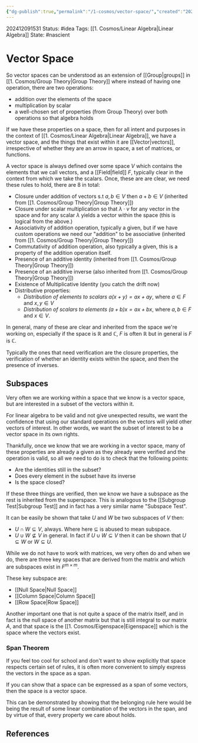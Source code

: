 ```yaml
---
{"dg-publish":true,"permalink":"/1-cosmos/vector-space/","created":"2024-12-09T15:31:49.120-05:00","updated":"2024-12-10T12:18:39.192-05:00"}
---
```


202412091531
Status: #idea
Tags: [[1. Cosmos/Linear Algebra\|Linear Algebra]]
State: #nascient
# Vector Space

So vector spaces can be understood as an extension of [[Group\|groups]] in [[1. Cosmos/Group Theory\|Group Theory]] where instead of having one operation, there are two operations:
- addition over the elements of the space
- multiplication by scalar
- a well-chosen set of properties (from Group Theory) over both operations so that algebra holds

If we have these properties on a space, then for all intent and purposes in the context of [[1. Cosmos/Linear Algebra\|Linear Algebra]], we have a vector space, and the things that exist within it are [[Vector\|vectors]], irrespective of whether they are an arrow in space, a set of matrices, or functions.

A vector space is always defined over some space $V$ which contains the elements that we call vectors, and a [[Field\|field]] $F$, typically clear in the context from which we take the scalars.
Once, these are are clear, we need these rules to hold, there are 8 in total:
- Closure under addition of vectors s.t $a,b \in V$ then $a+b\in V$  (inherited from [[1. Cosmos/Group Theory\|Group Theory]])
- Closure under scalar multiplication so that $\lambda \cdot v$ for any vector in the space and for any scalar $\lambda$ yields a vector within the space (this is logical from the above.)
- Associativity of addition operation, typically a given, but if we have custom operations we need our "addition" to be associative (inherited from [[1. Cosmos/Group Theory\|Group Theory]])
- Commutativity of addition operation, also typically a given, this is a property of the addition operation itself.
- Presence of an additive identity (inherited from [[1. Cosmos/Group Theory\|Group Theory]])
- Presence of an additive inverse (also inherited from [[1. Cosmos/Group Theory\|Group Theory]])
- Existence of Multiplicative Identity (you catch the drift now)
- Distributive properties:
	- *Distribution of elements to scalars $a(x+y)=ax+ay$*, where $a\in F$ and $x,y \in V$
	- *Distribution of scalars to elements $(a+b)x = ax+bx$*, where $a,b \in F$ and $x\in V$.

In general, many of these are clear and inherited from the space we're working on, especially if the space is $\mathbb{R}$ and $\mathbb{C}$, $F$ is often $\mathbb{R}$ but in general is $F$ is $\mathbb{C}$.

Typically the ones that need verification are the closure properties, the verification of whether an identity exists within the space, and then the presence of inverses.

## Subspaces
Very often we are working within a space that we know is a vector space, but are interested in a subset of the vectors within it.

For linear algebra to be valid and not give unexpected results, we want the confidence that using our standard operations on the vectors will yield other vectors of interest. In other words, we want the subset of interest to be a vector space in its own rights.

Thankfully, once we know that we are working in a vector space, many of these properties are already a given as they already were verified and the operation is valid, so all we need to do is to check that the following points:
- Are the identities still in the subset?
- Does every element in the subset have its inverse
- Is the space closed?

If these three things are verified, then we know we have a subspace as the rest is inherited from the superspace. This is analogous to the [[Subgroup Test\|Subgroup Test]] and in fact has a very similar name "Subspace Test".

It can be easily be shown that take $U$ and $W$ be two subspaces of $V$ then:
- $U \cap W \subseteq V$, always. Where here $\subseteq$ is abused to mean subspace.
- $U\cup W\nsubseteq V$  in general. In fact if $U \cup W \subseteq V$ then it can be shown that $U \subseteq W$ or $W \subseteq U$.

While we do not have to work with matrices, we very often do and when we do, there are three key spaces that are derived from the matrix and which are subspaces exist in $F^{m\times m}$.

These key subspace are:
- [[Null Space\|Null Space]]
- [[Column Space\|Column Space]]
- [[Row Space\|Row Space]]

Another important one that is not quite a space of the matrix itself, and in fact is the null space of another matrix but that is still integral to our matrix $A$, and that space is the [[1. Cosmos/Eigenspace\|Eigenspace]] which is the space where the vectors exist.

### Span Theorem
If you feel too cool for school and don't want to show explicitly that space respects certain set of rules, it is often more convenient to simply express the vectors in the space as a span.

If you can show that a space can be expressed as a span of some vectors, then the space is a vector space.

This can be demonstrated by showing that the belonging rule here would be being the result of some linear combination of the vectors in the span, and by virtue of that, every property we care about holds.

## References
